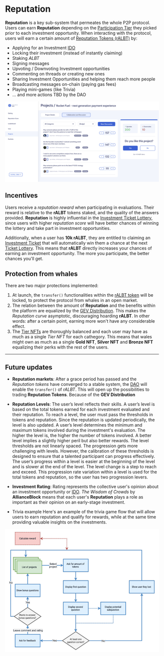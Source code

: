 
# Reputation

**Reputation** is a key sub-system that permeates the whole P2P protocol. Users can earn **Reputation** depending on the [Participation Tier](Glossary.md#participation-tier) they picked prior to each investment opportunity. When interacting with the protocol, users will earn a certain amount of [Reputation Tokens (rALBT)](Reputation.md) by:

* Applying for an Investment [IDO](Glossary.md#ido)
* Locking their investment (instead of instantly claiming)
* Staking *ALBT*
* Signing messages
* Upvoting / Downvoting Investment opportunities
* Commenting on threads or creating new ones
* Sharing Investment Opportunities and helping them reach more people
* Broadcasting messages on-chain (paying gas fees)
* Playing mini-games (like Trivia)
* ... and more actions TBD by the DAO

![Investment Interactions](img/forum.png)

## Incentives
Users receive a *reputation reward* when participating in evaluations. Their reward is relative to the **rALBT** tokens staked, and the quality of the answers provided. **Reputation** is highly influential in the [Investment Ticket Lottery](Glossary.md#investment-ticket-lottery), since users with higher *reputation score* will have better chances of winning the lottery and take part in investment opportunities.

Additionally, when a user has **10k rALBT**, they are entitled to claiming an [Investment Ticket](Glossary.md#investment-ticket-lottery) that will automatically win them a chance at the next [Ticket Lottery](Glossary.md#investment-ticket-lottery). This means that **rALBT** directly increases your chances of earning an investment opportunity. The more you participate, the better chances you'll get.


## Protection from whales
There are two major protections implemented:
1) At launch, the `transfer()` functionalities within the [rALBT token](Glossary.md#reputation-ralbt) will be locked, to protect the protocol from whales in an open market.
2) The relation between the amount of **Reputation** and the benefits within the platform are equalized by the [GEV Distribution](https://en.wikipedia.org/wiki/Generalized_extreme_value_distribution). This makes the *Reputation curve* asymptotic, discouraging hoarding **rALBT**. In other words: after a certain point, earning more won't have any considerable effect.
3) The [Tier NFTs](Glossary.md#tier-nft) are thoroughly balanced and each user may have as much as a single *Tier NFT* for each cathegory. This means that wales might own as much as a single **Gold NFT**, **Silver NFT** and **Bronze NFT** equalizing their perks with the rest of the users.

---

## Future updates
* **Reputation markets**: After a grace period has passed and the *Reputation tokens* have converged to a stable system, the [DAO](DAO.md) will enable the `transfer()` of *rALBT*. This will open up the possibilities to trading **Reputation Tokens**. Because of the **GEV Distribution**

* **Reputation Levels**: The user’s level reflects their skills. A user’s level is based on the total tokens earned for each investment evaluated and their reputation. To reach a level, the user must pass the thresholds in tokens and reputation. Since the reputation is updated periodically, the level is also updated. A user’s level determines the minimum and maximum tokens involved during the investment's evaluation. The higher the level is, the higher the number of tokens involved. A better level implies a slightly higher peril but also better rewards. The level thresholds are not linearly spaced. The progression gets more challenging with levels. However, the calibration of these thresholds is designed to ensure that a talented participant can progress effectively.
The user’s progress within a level is easier at the beginning of the level and is slower at the end of the level. The level change is a step to reach and exceed. This progression rate variation within a level is used for the total tokens and reputation, so the user has two progression levers.

* **Investment Rating**: Rating represents the collective user's opinion about an investment opportunity or [IDO](Glossary.md#ido). *The Wisdom of Crowds* by **AllianceBlock** means that each user's **Reputation** plays a role as important as their opinion on an early-stage investment.

* Trivia example
Here's an example of the trivia game flow that will allow users to earn reputation and qualify for rewards, while at the same time providing valuable insights on the investments.

![Trivia](img/trivia.png)